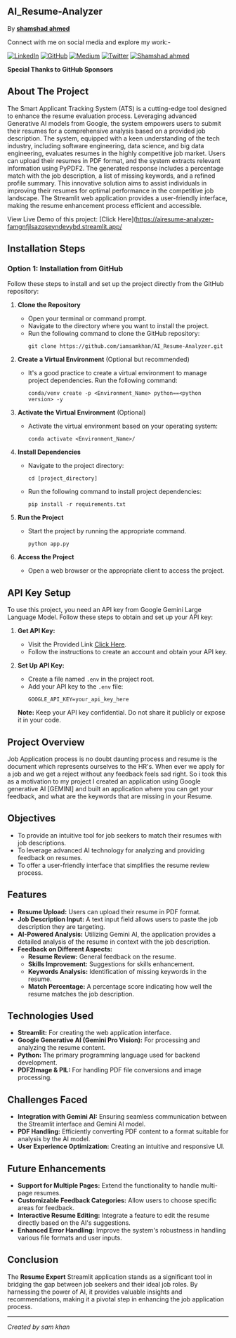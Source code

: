 ## AI_Resume-Analyzer
By [<b>shamshad ahmed</b>](https://iamsmakhan.netlify.app)

Connect with me on social media and explore my work:-

[![LinkedIn](https://img.shields.io/badge/LinkedIn-Connect-blue?style=flat-square&logo=linkedin)](https://www.linkedin.com/in/iamsamkhan/)
[![GitHub](https://img.shields.io/badge/GitHub-Follow-181717?style=flat-square&logo=github)](https://github.com/iamsamkhan)
[![Medium](https://img.shields.io/badge/Medium-Follow-03a57a?style=flat-square&logo=medium)](https://medium.com/@iamsamkhan)
[![Twitter](https://img.shields.io/twitter/follow/iamsamkhan__?style=social)](https://twitter.com/iamsamkhan__)
[![Shamshad ahmed](https://img.shields.io/badge/Sponsor-sam_khan-28a745?style=flat-square&logo=github-sponsors)](https://github.com/sponsors/iamsamkhan)

**Special Thanks to GitHub Sponsors**


## About The Project

The Smart Applicant Tracking System (ATS) is a cutting-edge tool designed to enhance the resume evaluation process. Leveraging advanced Generative AI models from Google, the system empowers users to submit their resumes for a comprehensive analysis based on a provided job description. The system, equipped with a keen understanding of the tech industry, including software engineering, data science, and big data engineering, evaluates resumes in the highly competitive job market. Users can upload their resumes in PDF format, and the system extracts relevant information using PyPDF2. The generated response includes a percentage match with the job description, a list of missing keywords, and a refined profile summary. This innovative solution aims to assist individuals in improving their resumes for optimal performance in the competitive job landscape. The Streamlit web application provides a user-friendly interface, making the resume enhancement process efficient and accessible.

View Live Demo of this project: [Click Here](https://airesume-analyzer-famgnfjlsazqseyndevybd.streamlit.app/

## Installation Steps

### Option 1: Installation from GitHub

Follow these steps to install and set up the project directly from the GitHub repository:

1. **Clone the Repository**
   - Open your terminal or command prompt.
   - Navigate to the directory where you want to install the project.
   - Run the following command to clone the GitHub repository:
     ```
     git clone https://github.com/iamsamkhan/AI_Resume-Analyzer.git
     ```

2. **Create a Virtual Environment** (Optional but recommended)
   - It's a good practice to create a virtual environment to manage project dependencies. Run the following command:
     ```
     conda/venv create -p <Environment_Name> python==<python version> -y
     ```

3. **Activate the Virtual Environment** (Optional)
   - Activate the virtual environment based on your operating system:
       ```
       conda activate <Environment_Name>/
       ```

4. **Install Dependencies**
   - Navigate to the project directory:
     ```
     cd [project_directory]
     ```
   - Run the following command to install project dependencies:
     ```
     pip install -r requirements.txt
     ```

5. **Run the Project**
   - Start the project by running the appropriate command.
     ```
     python app.py
     ```

6. **Access the Project**
   - Open a web browser or the appropriate client to access the project.


## API Key Setup

To use this project, you need an API key from Google Gemini Large Language Model. Follow these steps to obtain and set up your API key:

1. **Get API Key:**
   - Visit the Provided Link [Click Here](https://makersuite.google.com/app/apikey).
   - Follow the instructions to create an account and obtain your API key.

2. **Set Up API Key:**
   - Create a file named `.env` in the project root.
   - Add your API key to the `.env` file:
     ```dotenv
     GOOGLE_API_KEY=your_api_key_here
     ```

   **Note:** Keep your API key confidential. Do not share it publicly or expose it in your code.<br>
## Project Overview

 Job Application process is no doubt daunting process and resume is the document which represents ourselves to the HR's. When ever we apply for a job and we get a reject without any feedback feels sad right. So i took this as a motivation to my project I created an application using Google generative AI [GEMINI] and built an application where you can get your feedback, and what are the keywords that are missing in your Resume.

## Objectives

- To provide an intuitive tool for job seekers to match their resumes with job descriptions.
- To leverage advanced AI technology for analyzing and providing feedback on resumes.
- To offer a user-friendly interface that simplifies the resume review process.

## Features

- **Resume Upload:** Users can upload their resume in PDF format.
- **Job Description Input:** A text input field allows users to paste the job description they are targeting.
- **AI-Powered Analysis:** Utilizing Gemini AI, the application provides a detailed analysis of the resume in context with the job description.
- **Feedback on Different Aspects:**
  - **Resume Review:** General feedback on the resume.
  - **Skills Improvement:** Suggestions for skills enhancement.
  - **Keywords Analysis:** Identification of missing keywords in the resume.
  - **Match Percentage:** A percentage score indicating how well the resume matches the job description.

## Technologies Used

- **Streamlit:** For creating the web application interface.
- **Google Generative AI (Gemini Pro Vision):** For processing and analyzing the resume content.
- **Python:** The primary programming language used for backend development.
- **PDF2Image & PIL:** For handling PDF file conversions and image processing.

## Challenges Faced

- **Integration with Gemini AI:** Ensuring seamless communication between the Streamlit interface and Gemini AI model.
- **PDF Handling:** Efficiently converting PDF content to a format suitable for analysis by the AI model.
- **User Experience Optimization:** Creating an intuitive and responsive UI.

## Future Enhancements

- **Support for Multiple Pages:** Extend the functionality to handle multi-page resumes.
- **Customizable Feedback Categories:** Allow users to choose specific areas for feedback.
- **Interactive Resume Editing:** Integrate a feature to edit the resume directly based on the AI's suggestions.
- **Enhanced Error Handling:** Improve the system's robustness in handling various file formats and user inputs.

## Conclusion

The **Resume Expert** Streamlit application stands as a significant tool in bridging the gap between job seekers and their ideal job roles. By harnessing the power of AI, it provides valuable insights and recommendations, making it a pivotal step in enhancing the job application process.

---

*Created by sam khan*
